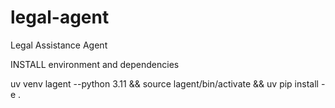 # legal-agent
Legal Assistance Agent

INSTALL environment and dependencies

uv venv lagent --python 3.11 && source lagent/bin/activate && uv pip install -e .